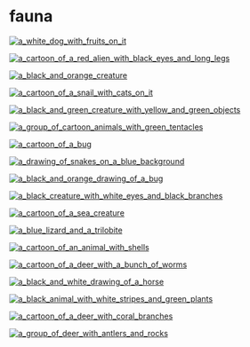 # fauna

<a href="a_white_dog_with_fruits_on_it.png"><img alt="a_white_dog_with_fruits_on_it" src="a_white_dog_with_fruits_on_it.png"></a>

<a href="a_cartoon_of_a_red_alien_with_black_eyes_and_long_legs.png"><img alt="a_cartoon_of_a_red_alien_with_black_eyes_and_long_legs" src="a_cartoon_of_a_red_alien_with_black_eyes_and_long_legs.png"></a>

<a href="a_black_and_orange_creature.png"><img alt="a_black_and_orange_creature" src="a_black_and_orange_creature.png"></a>

<a href="a_cartoon_of_a_snail_with_cats_on_it.png"><img alt="a_cartoon_of_a_snail_with_cats_on_it" src="a_cartoon_of_a_snail_with_cats_on_it.png"></a>

<a href="a_black_and_green_creature_with_yellow_and_green_objects.png"><img alt="a_black_and_green_creature_with_yellow_and_green_objects" src="a_black_and_green_creature_with_yellow_and_green_objects.png"></a>

<a href="a_group_of_cartoon_animals_with_green_tentacles.png"><img alt="a_group_of_cartoon_animals_with_green_tentacles" src="a_group_of_cartoon_animals_with_green_tentacles.png"></a>

<a href="a_cartoon_of_a_bug.png"><img alt="a_cartoon_of_a_bug" src="a_cartoon_of_a_bug.png"></a>

<a href="a_drawing_of_snakes_on_a_blue_background.png"><img alt="a_drawing_of_snakes_on_a_blue_background" src="a_drawing_of_snakes_on_a_blue_background.png"></a>

<a href="a_black_and_orange_drawing_of_a_bug.png"><img alt="a_black_and_orange_drawing_of_a_bug" src="a_black_and_orange_drawing_of_a_bug.png"></a>

<a href="a_black_creature_with_white_eyes_and_black_branches.png"><img alt="a_black_creature_with_white_eyes_and_black_branches" src="a_black_creature_with_white_eyes_and_black_branches.png"></a>

<a href="a_cartoon_of_a_sea_creature.png"><img alt="a_cartoon_of_a_sea_creature" src="a_cartoon_of_a_sea_creature.png"></a>

<a href="a_blue_lizard_and_a_trilobite.png"><img alt="a_blue_lizard_and_a_trilobite" src="a_blue_lizard_and_a_trilobite.png"></a>

<a href="a_cartoon_of_an_animal_with_shells.png"><img alt="a_cartoon_of_an_animal_with_shells" src="a_cartoon_of_an_animal_with_shells.png"></a>

<a href="a_cartoon_of_a_deer_with_a_bunch_of_worms.png"><img alt="a_cartoon_of_a_deer_with_a_bunch_of_worms" src="a_cartoon_of_a_deer_with_a_bunch_of_worms.png"></a>

<a href="a_black_and_white_drawing_of_a_horse.png"><img alt="a_black_and_white_drawing_of_a_horse" src="a_black_and_white_drawing_of_a_horse.png"></a>

<a href="a_black_animal_with_white_stripes_and_green_plants.png"><img alt="a_black_animal_with_white_stripes_and_green_plants" src="a_black_animal_with_white_stripes_and_green_plants.png"></a>

<a href="a_cartoon_of_a_deer_with_coral_branches.png"><img alt="a_cartoon_of_a_deer_with_coral_branches" src="a_cartoon_of_a_deer_with_coral_branches.png"></a>

<a href="a_group_of_deer_with_antlers_and_rocks.png"><img alt="a_group_of_deer_with_antlers_and_rocks" src="a_group_of_deer_with_antlers_and_rocks.png"></a>

